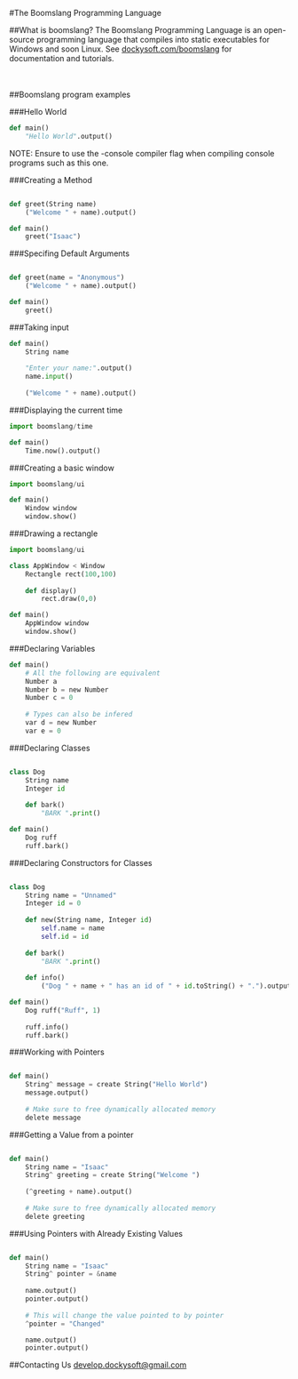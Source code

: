 #The Boomslang Programming Language
<br>

##What is boomslang?
The Boomslang Programming Language is an open-source programming language that compiles into static executables for Windows and soon Linux. See <a href="http://dockysoft.com/boomslang">dockysoft.com/boomslang</a> for documentation and tutorials.
<br><br><br>

##Boomslang program examples

###Hello World
```python
def main()
    "Hello World".output()
```

NOTE: Ensure to use the -console compiler flag when compiling console programs such as this one.

###Creating a Method
```python

def greet(String name)
    ("Welcome " + name).output()

def main()
    greet("Isaac")
```

###Specifing Default Arguments
```python

def greet(name = "Anonymous")
    ("Welcome " + name).output()

def main()
    greet()
```

###Taking input
```python
def main()
    String name
    
    "Enter your name:".output()
    name.input()
    
    ("Welcome " + name).output()
```

###Displaying the current time
```python
import boomslang/time

def main()
    Time.now().output()
```
###Creating a basic window
```python
import boomslang/ui

def main()
    Window window
    window.show()
```
###Drawing a rectangle
```python
import boomslang/ui

class AppWindow < Window
    Rectangle rect(100,100)
    
    def display()
        rect.draw(0,0)

def main()
    AppWindow window
    window.show()
```

###Declaring Variables
```python
def main()
    # All the following are equivalent
    Number a
    Number b = new Number
    Number c = 0
    
    # Types can also be infered
    var d = new Number
    var e = 0
```

###Declaring Classes
```python

class Dog
    String name
    Integer id
    
    def bark()
        "BARK ".print()

def main()
    Dog ruff
    ruff.bark()
```

###Declaring Constructors for Classes
```python

class Dog
    String name = "Unnamed"
    Integer id = 0
    
    def new(String name, Integer id)
        self.name = name
        self.id = id
    
    def bark()
        "BARK ".print()
    
    def info()
        ("Dog " + name + " has an id of " + id.toString() + ".").output()

def main()
    Dog ruff("Ruff", 1)
    
    ruff.info()
    ruff.bark()
```

###Working with Pointers
```python

def main()
    String^ message = create String("Hello World")
    message.output()
    
    # Make sure to free dynamically allocated memory
    delete message
```

###Getting a Value from a pointer
```python

def main()
    String name = "Isaac"
    String^ greeting = create String("Welcome ")
    
    (^greeting + name).output()
    
    # Make sure to free dynamically allocated memory
    delete greeting
```

###Using Pointers with Already Existing Values
```python

def main()
    String name = "Isaac"
    String^ pointer = &name
    
    name.output()
    pointer.output()
    
    # This will change the value pointed to by pointer
    ^pointer = "Changed"

    name.output()
    pointer.output()
```

##Contacting Us
develop.dockysoft@gmail.com
